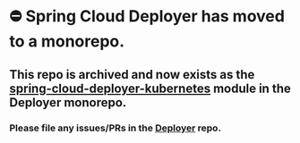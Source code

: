 # :no_entry: Spring Cloud Deployer has moved to a monorepo.
## This repo is archived and now exists as the [spring-cloud-deployer-kubernetes](https://github.com/spring-cloud/spring-cloud-deployer/tree/main/spring-cloud-deployer-kubernetes) module in the Deployer monorepo.
### Please file any issues/PRs in the [Deployer](https://github.com/spring-cloud/spring-cloud-deployer) repo.
